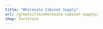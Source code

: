 ```yaml
---
title: "Wholesale Cabinet Supply"
url: /greenville/wholesale-cabinet-supply/
shop: furniture
---
```

